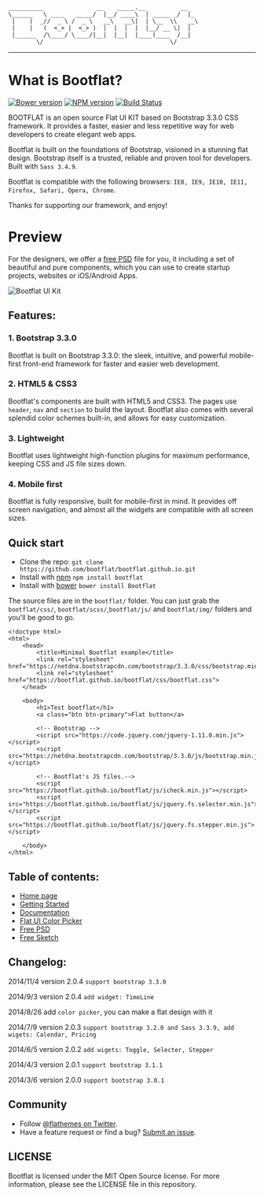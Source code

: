     __________               __    _____.__          __
    \______   \ ____   _____/  |__/ ____\  | _____ _/  |_
     |    |  _//  _ \ /  _ \   __\   __\|  | \__  \\   __\
     |    |   (  <_> |  <_> )  |  |  |  |  |__/ __ \|  |
     |______  /\____/ \____/|__|  |__|  |____(____  /__|
            \/                                    \/

***

# What is Bootflat?

[![Bower version](https://badge.fury.io/bo/Bootflat.png)](http://badge.fury.io/bo/Bootflat) [![NPM version](https://badge.fury.io/js/bootflat.png)](http://badge.fury.io/js/bootflat) [![Build Status](https://travis-ci.org/bootflat/bootflat.github.io.svg?branch=master)](https://travis-ci.org/bootflat/bootflat.github.io)

BOOTFLAT is an open source Flat UI KIT based on Bootstrap 3.3.0 CSS framework. It provides a faster, easier and less repetitive way for web developers to create elegant web apps.

Bootflat is built on the foundations of Bootstrap, visioned in a stunning flat design. Bootstrap itself is a trusted, reliable and proven tool for developers. Built with `Sass 3.4.9`.

Bootflat is compatible with the following browsers: `IE8, IE9, IE10, IE11, Firefox, Safari, Opera, Chrome`.

Thanks for supporting our framework, and enjoy!

# Preview

For the designers, we offer a [free PSD](https://github.com/bootflat/Bootflat.UI.Kit.PSD) file for you, it including a set of beautiful and pure components, which you can use to create startup projects, websites or iOS/Android Apps.

![Bootflat UI Kit](http://bootflat.github.io/img/bootflat-ui-kit.jpg "Bootflat UI Kit")

## Features:

### 1. Bootstrap 3.3.0
Bootflat is built on Bootstrap 3.3.0: the sleek, intuitive, and powerful mobile-first front-end framework for faster and easier web development.

### 2. HTML5 & CSS3
Bootflat's components are built with HTML5 and CSS3. The pages use `header`, `nav` and `section` to build the layout. Bootflat also comes with several splendid color schemes built-in, and allows for easy customization.

### 3. Lightweight
Bootflat uses lightweight high-function plugins for maximum performance, keeping CSS and JS file sizes down.

### 4. Mobile first
Bootflat is fully responsive, built for mobile-first in mind. It provides off screen navigation, and almost all the widgets are compatible with all screen sizes.

## Quick start

* Clone the repo: `git clone https://github.com/bootflat/bootflat.github.io.git`
* Install with [npm](https://www.npmjs.org/) `npm install bootflat`
* Install with [bower](http://bower.io/) `bower install Bootflat`

The source files are in the `bootflat/` folder. You can just grab the `bootflat/css/`, `bootflat/scss/`,`bootflat/js/` and `bootflat/img/` folders and you'll be good to go.


    <!doctype html>
    <html>
        <head>
            <title>Minimal Bootflat example</title>
            <link rel="stylesheet" href="https://netdna.bootstrapcdn.com/bootstrap/3.3.0/css/bootstrap.min.css">
            <link rel="stylesheet" href="https://bootflat.github.io/bootflat/css/bootflat.css">
        </head>

        <body>
            <h1>Test bootflat</h1>
            <a class="btn btn-primary">Flat button</a>

            <!-- Bootstrap -->
            <script src="https://code.jquery.com/jquery-1.11.0.min.js"></script>
            <script src="https://netdna.bootstrapcdn.com/bootstrap/3.3.0/js/bootstrap.min.js"></script>

            <!-- Bootflat's JS files.-->
            <script src="https://bootflat.github.io/bootflat/js/icheck.min.js"></script>
            <script src="https://bootflat.github.io/bootflat/js/jquery.fs.selecter.min.js"></script>
            <script src="https://bootflat.github.io/bootflat/js/jquery.fs.stepper.min.js"></script>

        </body>
    </html>


## Table of contents:

+ [Home page](http://bootflat.github.io)
+ [Getting Started](http://bootflat.github.io/getting-started.html)
+ [Documentation](http://bootflat.github.io/documentation.html)
+ [Flat UI Color Picker](http://bootflat.github.io/color-picker.html)
+ [Free PSD](http://bootflat.github.io/free-psd.html)
+ [Free Sketch](https://github.com/teracy-official/bootflat-ui-kit.sketch)

## Changelog:

2014/11/4 version 2.0.4 `support bootstrap 3.3.0`

2014/9/3 version 2.0.4 `add widget: TimeLine`

2014/8/26  add `color picker`, you can make a flat design with it

2014/7/9 version 2.0.3 `support bootstrap 3.2.0 and Sass 3.3.9, add wigets: Calendar, Pricing`

2014/6/5 version 2.0.2 `add wigets: Toggle, Selecter, Stepper`

2014/4/3 version 2.0.1 `support bootstrap 3.1.1`

2014/3/6 version 2.0.0 `support bootstrap 3.0.1`

## Community

+ Follow [@flathemes on Twitter](https://twitter.com/flathemes).
+ Have a feature request or find a bug? [Submit an issue](https://github.com/bootflat/bootflat.github.io/issues).

## LICENSE

Bootflat is licensed under the MIT Open Source license. For more information, please see the LICENSE file in this repository.
